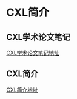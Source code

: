 # CXL简介

## CXL学术论文笔记
[CXL学术论文笔记地址](https://icarussong.github.io/cxl-papers/)

## CXL简介
[CXL简介地址](https://icarussong.github.io/cxl-introduction/)